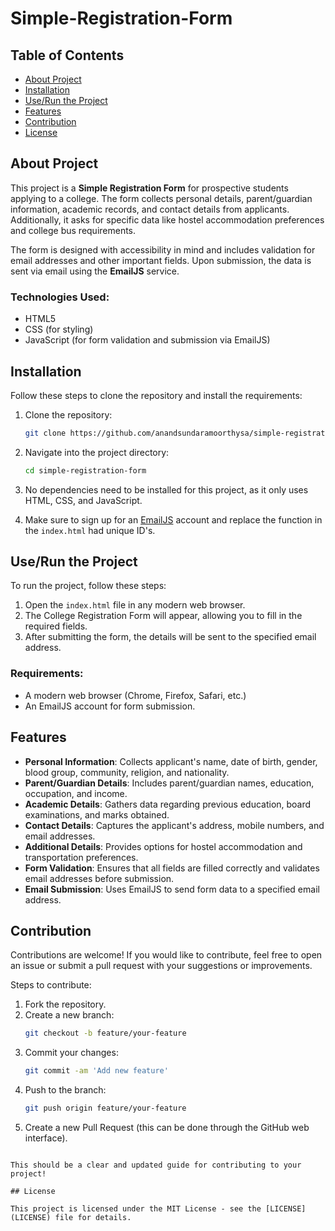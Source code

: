 # Simple-Registration-Form

## Table of Contents
- [About Project](#about-project)
- [Installation](#installation)
- [Use/Run the Project](#userun-the-project)
- [Features](#features)
- [Contribution](#contribution)
- [License](#license)

## About Project
This project is a **Simple Registration Form** for prospective students applying to a college. The form collects personal details, parent/guardian information, academic records, and contact details from applicants. Additionally, it asks for specific data like hostel accommodation preferences and college bus requirements.

The form is designed with accessibility in mind and includes validation for email addresses and other important fields. Upon submission, the data is sent via email using the **EmailJS** service.

### Technologies Used:
- HTML5
- CSS (for styling)
- JavaScript (for form validation and submission via EmailJS)

## Installation

Follow these steps to clone the repository and install the requirements:

1. Clone the repository:
   ```bash
   git clone https://github.com/anandsundaramoorthysa/simple-registration-form.git
   ```
2. Navigate into the project directory:
   ```bash
   cd simple-registration-form
   ```
3. No dependencies need to be installed for this project, as it only uses HTML, CSS, and JavaScript.

4. Make sure to sign up for an [EmailJS](https://www.emailjs.com/) account and replace the function in the `index.html` had unique ID's.

## Use/Run the Project

To run the project, follow these steps:

1. Open the `index.html` file in any modern web browser.
2. The College Registration Form will appear, allowing you to fill in the required fields.
3. After submitting the form, the details will be sent to the specified email address.

### Requirements:
- A modern web browser (Chrome, Firefox, Safari, etc.)
- An EmailJS account for form submission.

## Features

- **Personal Information**: Collects applicant's name, date of birth, gender, blood group, community, religion, and nationality.
- **Parent/Guardian Details**: Includes parent/guardian names, education, occupation, and income.
- **Academic Details**: Gathers data regarding previous education, board examinations, and marks obtained.
- **Contact Details**: Captures the applicant's address, mobile numbers, and email addresses.
- **Additional Details**: Provides options for hostel accommodation and transportation preferences.
- **Form Validation**: Ensures that all fields are filled correctly and validates email addresses before submission.
- **Email Submission**: Uses EmailJS to send form data to a specified email address.

## Contribution

Contributions are welcome! If you would like to contribute, feel free to open an issue or submit a pull request with your suggestions or improvements.

Steps to contribute:
1. Fork the repository.
2. Create a new branch:
   ```bash
   git checkout -b feature/your-feature
   ```
3. Commit your changes:
   ```bash
   git commit -am 'Add new feature'
   ```
4. Push to the branch:
   ```bash
   git push origin feature/your-feature
   ```
5. Create a new Pull Request (this can be done through the GitHub web interface).
```

This should be a clear and updated guide for contributing to your project!

## License

This project is licensed under the MIT License - see the [LICENSE](LICENSE) file for details.
